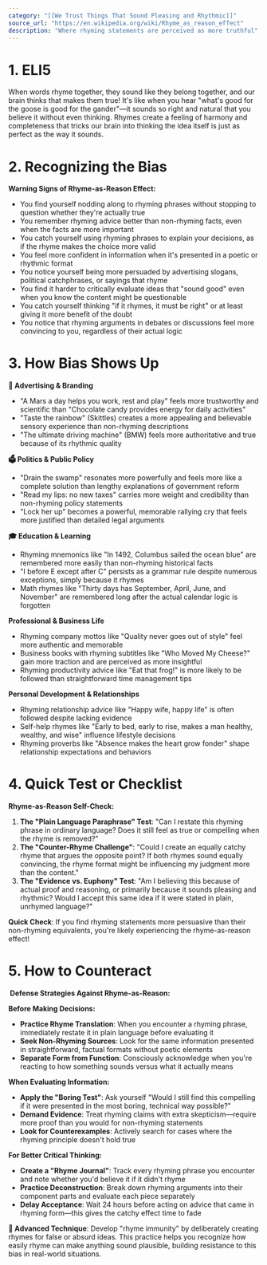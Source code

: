 ```yaml
---
category: "[[We Trust Things That Sound Pleasing and Rhythmic]]"
source_url: "https://en.wikipedia.org/wiki/Rhyme_as_reason_effect"
description: "Where rhyming statements are perceived as more truthful"
---
```


# 1. ELI5

When words rhyme together, they sound like they belong together, and our brain thinks that makes them true! It's like when you hear "what's good for the goose is good for the gander"—it sounds so right and natural that you believe it without even thinking. Rhymes create a feeling of harmony and completeness that tricks our brain into thinking the idea itself is just as perfect as the way it sounds.

# 2. Recognizing the Bias

**Warning Signs of Rhyme-as-Reason Effect:**

- You find yourself nodding along to rhyming phrases without stopping to question whether they're actually true
- You remember rhyming advice better than non-rhyming facts, even when the facts are more important
- You catch yourself using rhyming phrases to explain your decisions, as if the rhyme makes the choice more valid
- You feel more confident in information when it's presented in a poetic or rhythmic format
- You notice yourself being more persuaded by advertising slogans, political catchphrases, or sayings that rhyme
- You find it harder to critically evaluate ideas that "sound good" even when you know the content might be questionable
- You catch yourself thinking "if it rhymes, it must be right" or at least giving it more benefit of the doubt
- You notice that rhyming arguments in debates or discussions feel more convincing to you, regardless of their actual logic

# 3. How Bias Shows Up

**📢 Advertising & Branding**
- "A Mars a day helps you work, rest and play" feels more trustworthy and scientific than "Chocolate candy provides energy for daily activities"
- "Taste the rainbow" (Skittles) creates a more appealing and believable sensory experience than non-rhyming descriptions
- "The ultimate driving machine" (BMW) feels more authoritative and true because of its rhythmic quality

**🗳️ Politics & Public Policy**
- "Drain the swamp" resonates more powerfully and feels more like a complete solution than lengthy explanations of government reform
- "Read my lips: no new taxes" carries more weight and credibility than non-rhyming policy statements
- "Lock her up" becomes a powerful, memorable rallying cry that feels more justified than detailed legal arguments

**🎓 Education & Learning**
- Rhyming mnemonics like "In 1492, Columbus sailed the ocean blue" are remembered more easily than non-rhyming historical facts
- "I before E except after C" persists as a grammar rule despite numerous exceptions, simply because it rhymes
- Math rhymes like "Thirty days has September, April, June, and November" are remembered long after the actual calendar logic is forgotten

**Professional & Business Life**
- Rhyming company mottos like "Quality never goes out of style" feel more authentic and memorable
- Business books with rhyming subtitles like "Who Moved My Cheese?" gain more traction and are perceived as more insightful
- Rhyming productivity advice like "Eat that frog!" is more likely to be followed than straightforward time management tips

**Personal Development & Relationships**
- Rhyming relationship advice like "Happy wife, happy life" is often followed despite lacking evidence
- Self-help rhymes like "Early to bed, early to rise, makes a man healthy, wealthy, and wise" influence lifestyle decisions
- Rhyming proverbs like "Absence makes the heart grow fonder" shape relationship expectations and behaviors

# 4. Quick Test or Checklist

**Rhyme-as-Reason Self-Check:**

1. **The "Plain Language Paraphrase" Test**: "Can I restate this rhyming phrase in ordinary language? Does it still feel as true or compelling when the rhyme is removed?"
2. **The "Counter-Rhyme Challenge"**: "Could I create an equally catchy rhyme that argues the opposite point? If both rhymes sound equally convincing, the rhyme format might be influencing my judgment more than the content."
3. **The "Evidence vs. Euphony" Test**: "Am I believing this because of actual proof and reasoning, or primarily because it sounds pleasing and rhythmic? Would I accept this same idea if it were stated in plain, unrhymed language?"

**Quick Check**: If you find rhyming statements more persuasive than their non-rhyming equivalents, you're likely experiencing the rhyme-as-reason effect!

# 5. How to Counteract

**️ Defense Strategies Against Rhyme-as-Reason:**

**Before Making Decisions:**
- **Practice Rhyme Translation**: When you encounter a rhyming phrase, immediately restate it in plain language before evaluating it
- **Seek Non-Rhyming Sources**: Look for the same information presented in straightforward, factual formats without poetic elements
- **Separate Form from Function**: Consciously acknowledge when you're reacting to how something sounds versus what it actually means

**When Evaluating Information:**
- **Apply the "Boring Test"**: Ask yourself "Would I still find this compelling if it were presented in the most boring, technical way possible?"
- **Demand Evidence**: Treat rhyming claims with extra skepticism—require more proof than you would for non-rhyming statements
- **Look for Counterexamples**: Actively search for cases where the rhyming principle doesn't hold true

**For Better Critical Thinking:**
- **Create a "Rhyme Journal"**: Track every rhyming phrase you encounter and note whether you'd believe it if it didn't rhyme
- **Practice Deconstruction**: Break down rhyming arguments into their component parts and evaluate each piece separately
- **Delay Acceptance**: Wait 24 hours before acting on advice that came in rhyming form—this gives the catchy effect time to fade

**🔑 Advanced Technique**: Develop "rhyme immunity" by deliberately creating rhymes for false or absurd ideas. This practice helps you recognize how easily rhyme can make anything sound plausible, building resistance to this bias in real-world situations.

